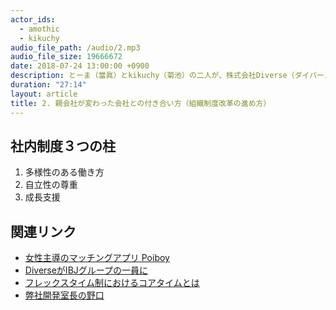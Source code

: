 ```yaml
---
actor_ids:
  - amothic
  - kikuchy
audio_file_path: /audio/2.mp3
audio_file_size: 19666672
date: 2018-07-24 13:00:00 +0900
description: とーま（當眞）とkikuchy（菊池）の二人が、株式会社Diverse（ダイバース）がミクシィグループからIBJグループに移った際にやったことについて話しました。
duration: "27:14"
layout: article
title: 2. 親会社が変わった会社との付き合い方（組織制度改革の進め方）
---
```



## 社内制度３つの柱

1. 多様性のある働き方
2. 自立性の尊重
3. 成長支援



## 関連リンク

- [女性主導のマッチングアプリ Poiboy](https://poiboy.jp/)
- [DiverseがIBJグループの一員に](https://www.ibjapan.jp/information/2018/05/ibj-8.html)
- [フレックスタイム制におけるコアタイムとは](https://employment.en-japan.com/tenshoku-daijiten/13360/)
- [弊社開発室長の野口](https://www.wantedly.com/companies/diverse-inc/post_articles/124679)
